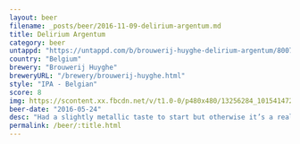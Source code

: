 ```yaml
---
layout: beer
filename: _posts/beer/2016-11-09-delirium-argentum.md
title: Delirium Argentum
category: beer
untappd: "https://untappd.com/b/brouwerij-huyghe-delirium-argentum/800757"
country: "Belgium"
brewery: "Brouwerij Huyghe"
breweryURL: "/brewery/brouwerij-huyghe.html"
style: "IPA - Belgian"
score: 8
img: https://scontent.xx.fbcdn.net/v/t1.0-0/p480x480/13256284_10154147274343745_1195107616388760793_n.jpg?_nc_cat=106&_nc_ht=scontent.xx&oh=cf6985880fbaab3be8198b87e9928eee&oe=5D87198C
beer-date: "2016-05-24"
desc: "Had a slightly metallic taste to start but otherwise it’s a really clean and crisp beer. Much milder in taste than other Belgian beers. I’m beginning to get the feeling that Belgian IPAs don’t have the hop profile that I expect"
permalink: /beer/:title.html
---
```

